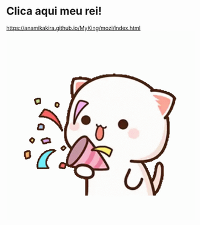 # Clica aqui meu rei!
https://anamikakira.github.io/MyKing/mozi/index.html
<br>
<img src= https://github.com/AnamikaKira/MyLove/blob/main/yep.gif>
